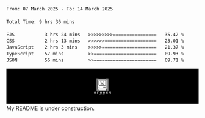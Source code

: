<!--START_SECTION:waka-->

```txt
From: 07 March 2025 - To: 14 March 2025

Total Time: 9 hrs 36 mins

EJS           3 hrs 24 mins   >>>>>>>>>================   35.42 %
CSS           2 hrs 13 mins   >>>>>>===================   23.01 %
JavaScript    2 hrs 3 mins    >>>>>====================   21.37 %
TypeScript    57 mins         >>=======================   09.93 %
JSON          56 mins         >>=======================   09.71 %
```

<!--END_SECTION:waka-->

<img src="https://raw.githubusercontent.com/n3xta/image-hosting/main/img/202411032331174.png"/>
My README is under construction. 
